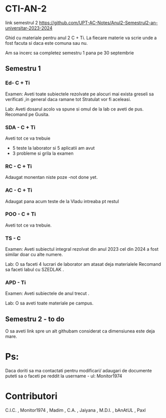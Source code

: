 # CTI-AN-2
link semestrul 2
https://github.com/UPT-AC-Notes/Anul2-Semestrul2-an-universitar-2023-2024


Ghid cu materiale pentru anul 2 C + Ti. 
La fiecare materie va scrie unde a fost facuta si daca este comuna sau nu.


Am sa incerc sa completez semestru 1 pana pe 30 septembrie
## Semestru 1

### Ed- C + Ti

Examen:
Aveti toate subiectele rezolvate pe alocuri mai exista greseli sa verificati ,in general daca ramane tot Stratulat vor fi aceleasi.

Lab:
Aveti dosarul acolo va spune si omul de la lab ce aveti de pus.
Recomand pe Gusita.

### SDA - C + Ti

Aveti tot ce va trebuie 

- 5 teste la laborator si 5 aplicatii am avut
- 3 probleme si grila la examen

### RC - C + Ti

Adaugat monentan niste poze -not done yet.

### AC - C + Ti

Adaugat pana acum teste de la Vladu intreaba pt restul

### POO - C + Ti

Aveti tot ce va trebuie.

### TS - C
Examen:
Aveti subiectul integral rezolvat din anul 2023 cel din 2024 a fost similar doar cu alte numere.

Lab:
O sa faceti 4 lucrari de laborator am atasat deja materialele
Recomand sa faceti labul cu SZEDLAK .

### APD - Ti
Examen:
Aveti subiectele de anul trecut .

Lab:
O sa aveti toate materiale pe campus.

## Semestru 2 - to do

O sa aveti link spre un alt githubam considerat ca dimensiunea este deja mare.

# Ps: 
Daca doriti sa ma contactati pentru modificari/ adaugari de documente puteti sa o faceti pe reddit la username - ul: Monitor1974

# Contributori
C.I.C. , Monitor1974 , Madim , C.A. , Jaiyana , M.D.I. , bAnAtUL , Paxl 

